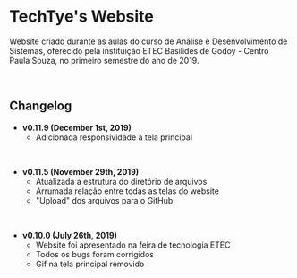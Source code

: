 # TechTye's Website 
 Website criado durante as aulas do curso de Análise e Desenvolvimento de Sistemas, oferecido pela instituição ETEC Basilides de Godoy - Centro Paula Souza, no primeiro semestre do ano de 2019.
 
&nbsp;

## Changelog

- **v0.11.9 (December 1st, 2019)**
  - Adicionada responsividade à tela principal

&nbsp;

- **v0.11.5 (November 29th, 2019)**
  - Atualizada a estrutura do diretório de arquivos
  - Arrumada relação entre todas as telas do website
  - "Upload" dos arquivos para o GitHub
  
&nbsp;

- **v0.10.0 (July 26th, 2019)**
  - Website foi apresentado na feira de tecnologia ETEC
  - Todos os bugs foram corrigidos 
  - Gif na tela principal removido
